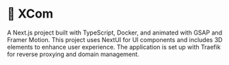 # 🚀 XCom

A Next.js project built with TypeScript, Docker, and animated with GSAP and Framer Motion. This project uses NextUI for UI components and includes 3D elements to enhance user experience. The application is set up with Traefik for reverse proxying and domain management.


